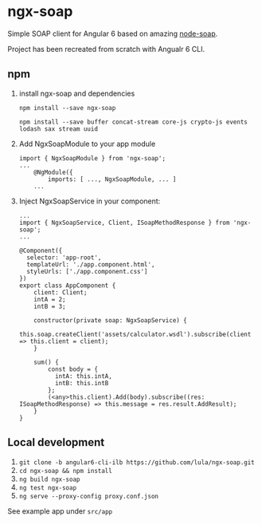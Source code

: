 # ngx-soap

Simple SOAP client for Angular 6 based on amazing [node-soap](https://github.com/vpulim/node-soap).

Project has been recreated from scratch with Angualr 6 CLI.

## npm

1. install ngx-soap and dependencies

    `npm install --save ngx-soap`

    `npm install --save buffer concat-stream core-js crypto-js events lodash sax stream uuid`

2. Add NgxSoapModule to your app module

    ```
    import { NgxSoapModule } from 'ngx-soap';
    ...
        @NgModule({
            imports: [ ..., NgxSoapModule, ... ]
        ...
    ```
    
3. Inject NgxSoapService in your component:

    ```
    ...
    import { NgxSoapService, Client, ISoapMethodResponse } from 'ngx-soap';
    ...
    
    @Component({
      selector: 'app-root',
      templateUrl: './app.component.html',
      styleUrls: ['./app.component.css']
    })
    export class AppComponent {
        client: Client;
        intA = 2;
        intB = 3;
        
        constructor(private soap: NgxSoapService) {
            this.soap.createClient('assets/calculator.wsdl').subscribe(client => this.client = client);
        }
        
        sum() {
            const body = {
              intA: this.intA,
              intB: this.intB
            };
            (<any>this.client).Add(body).subscribe((res: ISoapMethodResponse) => this.message = res.result.AddResult);
        }
    }
    ```


## Local development

1. `git clone -b angular6-cli-ilb https://github.com/lula/ngx-soap.git`
2. `cd ngx-soap && npm install`
3. `ng build ngx-soap`
4. `ng test ngx-soap`
5. `ng serve --proxy-config proxy.conf.json`

See example app under `src/app`

